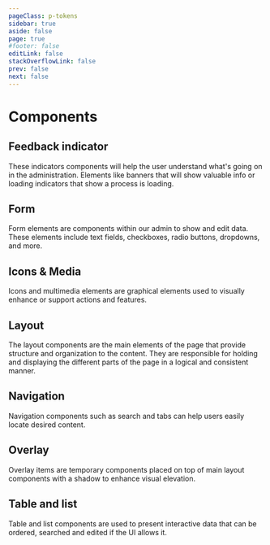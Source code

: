 ```yaml
---
pageClass: p-tokens
sidebar: true
aside: false
page: true
#footer: false
editLink: false
stackOverflowLink: false
prev: false
next: false
---
```


<script setup>

</script>

# Components

## Feedback indicator
These indicators components will help the user understand what's going on in the administration. Elements like banners that will show valuable info or loading indicators that show a process is loading.

## Form
Form elements are components within our admin to show and edit data. These elements include text fields, checkboxes, radio buttons, dropdowns, and more.

## Icons & Media
Icons and multimedia elements are graphical elements used to visually enhance or support actions and features.

## Layout
The layout components are the main elements of the page that provide structure and organization to the content. They are responsible for holding and displaying the different parts of the page in a logical and consistent manner.

## Navigation
Navigation components such as search and tabs can help users easily locate desired content.

## Overlay
Overlay items are temporary components placed on top of main layout components with a shadow to enhance visual elevation.

## Table and list
Table and list components are used to present interactive data that can be ordered, searched and edited if the UI allows it.

<style lang="scss">

</style>